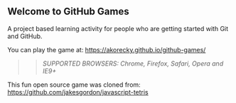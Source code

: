 ## Welcome to GitHub Games

A project based learning activity for people who are getting started with Git and GitHub.

You can play the game at: https://akorecky.github.io/github-games/

>> _*SUPPORTED BROWSERS*: Chrome, Firefox, Safari, Opera and IE9+_

This fun open source game was cloned from: https://github.com/jakesgordon/javascript-tetris
